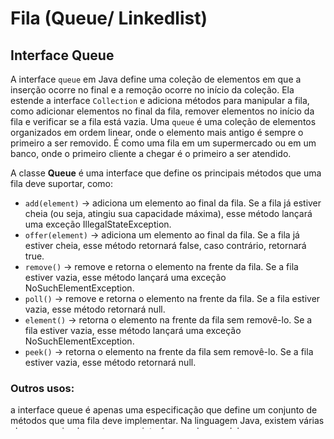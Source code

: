 # Fila (Queue/ Linkedlist)

## Interface Queue
A interface `queue` em Java define uma coleção de elementos em que a inserção ocorre no final e a remoção ocorre no início da coleção. Ela estende a interface `Collection` e adiciona métodos para manipular a fila, como adicionar elementos no final da fila, remover elementos no início da fila e verificar se a fila está vazia. Uma `queue` é uma coleção de elementos organizados em ordem linear, onde o elemento mais antigo é sempre o primeiro a ser removido. É como uma fila em um supermercado ou em um banco, onde o primeiro cliente a chegar é o primeiro a ser atendido. 

A classe **Queue** é uma interface que define os principais métodos que uma fila deve suportar, como:

- `add(element)` → adiciona um elemento ao final da fila. Se a fila já estiver cheia (ou seja, atingiu sua capacidade máxima), esse método lançará uma exceção IllegalStateException.
- `offer(element)` → adiciona um elemento ao final da fila. Se a fila já estiver cheia, esse método retornará false, caso contrário, retornará true.
- `remove()` → remove e retorna o elemento na frente da fila. Se a fila estiver vazia, esse método lançará uma exceção NoSuchElementException.
- `poll()` → remove e retorna o elemento na frente da fila. Se a fila estiver vazia, esse método retornará null.
- `element()` → retorna o elemento na frente da fila sem removê-lo. Se a fila estiver vazia, esse método lançará uma exceção NoSuchElementException.
- `peek()` → retorna o elemento na frente da fila sem removê-lo. Se a fila estiver vazia, esse método retornará null.

### Outros usos:

a interface queue é apenas uma especificação que define um conjunto de métodos que uma fila deve implementar. Na linguagem Java, existem várias classes que implementam essa interface, cada uma delas com suas próprias particularidades e características. Aqui está uma breve descrição de algumas das classes mais comuns que implementam a interface queue:

1. **`ArrayDeque`**: é uma classe que implementa a interface **`Deque`**, que por sua vez estende a interface **`Queue`**. Ela representa uma fila de elementos que podem ser adicionados e removidos tanto no final quanto no início da fila. Internamente, essa classe usa um array para armazenar seus elementos, e é altamente eficiente tanto para adicionar quanto para remover elementos.
2. **`LinkedList`**: é uma classe que também implementa a interface **`Deque`**. Ela representa uma fila de elementos que podem ser adicionados e removidos tanto no final quanto no início da fila, bem como em qualquer posição intermediária. Internamente, essa classe usa uma estrutura de lista ligada para armazenar seus elementos, o que a torna menos eficiente do que a **`ArrayDeque`** em algumas operações.
3. **`PriorityQueue`**: é uma classe que implementa a interface **`Queue`**, mas em vez de simplesmente armazenar seus elementos em ordem de chegada, ela os armazena em ordem de prioridade. Isso significa que cada elemento na fila tem uma "prioridade" associada a ele, e quando é adicionado à fila, ele é inserido na posição correta de acordo com sua prioridade.

<br>

## Falando mais sobre LinkedList

LinkedList é uma estrutura de dados que permite armazenar uma lista de elementos, onde cada elemento possui um ponteiro para o próximo elemento na lista. Isso permite que os elementos sejam inseridos e removidos de maneira eficiente, sem precisar realocar todos os elementos na lista. A classe LinkedList implementa a interface List, que define métodos como "add", "remove", "get", "set" e "size", além de outros métodos específicos para trabalhar com listas duplamente encadeadas, como:

Alguns dos principais métodos da classe LinkedList são:
- `add(element)` → Adiciona um elemento ao final da lista.
- `addFirst(element)` →  Adiciona um elemento no início da lista.
- `addLast(element)` →  Adiciona um elemento no final da lista.
- `remove()` →  Remove e retorna o primeiro elemento da lista.
- `removeFirst()` →  Remove e retorna o primeiro elemento da lista.
- `removeLast()` → Remove e retorna o último elemento da lista.
- `get(index)` → Retorna o elemento na posição especificada.
- `set(index, element)` → Substitui o elemento na posição especificada pelo novo elemento.
- `size()` →  Retorna o número de elementos na lista.
- `clear()` → Remove todos os elementos da lista.

<br>

### Mostrando em código:
<details>
<summary>Código</summary>

```java
//Class "main"
package com.projeto.Queue;

import java.util.LinkedList;
import java.util.Queue;

public class Main {
    public static void main(String[] args) {
        //Criando uma fila de carros linkada "fila_de_carros"
        Queue<Carro> fila_de_carros = new LinkedList<>();

        //Método add (Adicionando elementos em "fila_de_carros"/ Retorna erro se nao adicionar)
        fila_de_carros.add(new Carro("Honda"));
        fila_de_carros.add(new Carro("Mercedes Benz"));
        fila_de_carros.add(new Carro("Kia"));
        fila_de_carros.add(new Carro("Chevrolet"));

        //Adicionando mais um elemento Carro a lista e mostrando se adição foi ou não sucedida
        System.out.println("Adição foi bem sucedida ? " + fila_de_carros.add(new Carro("BMW")));

        //Mostrando "fila_de_carros" na tela
        System.out.println("Fila de carros: " + fila_de_carros);

        //Método offer (outra forma de adicionar/ retorna true se conseguir adicionar
        System.out.println("Adicionou ? " + fila_de_carros.offer(new Carro("Renault")));

        //Método peek (Retorna o primeiro elemento da fila sem remover)
        System.out.println("Primeiro carro da fila: " + fila_de_carros.peek());
        System.out.println("Fila de carros: " + fila_de_carros);

        //Método poll (Retorna o primeiro elemento da fila e o remove
        System.out.println("Primeiro carro da fila: " + fila_de_carros.poll());
        System.out.println("Fila de carros: " + fila_de_carros);

        //Método "isEmpty" (Verifica se a fila está vazia)
        System.out.println("A fila esta vázia ? " + fila_de_carros.isEmpty());

        //Método size (Para saber o tamanho da fila (Quandos elementos tem))
        System.out.println("Quantidade de elementos na fila: " + fila_de_carros.size());
    }
}
```

```java
//Class "Carro"
package com.projeto.Queue;

import java.util.Objects;

public class Carro {
    String marca;

    //Construtor
    public Carro(String marca) {
        this.marca = marca;
    }

    //Getters e setters
    public String getMarca() {
        return marca;
    }
    public void setMarca(String marca) {
        this.marca = marca;
    }

    //Método "Equals"
    @Override
    public boolean equals(Object o) {
        if (this == o) return true;
        if (o == null || getClass() != o.getClass()) return false;
        Carro carro = (Carro) o;
        return Objects.equals(marca, carro.marca);
    }
    //Método "hashCode"
    @Override
    public int hashCode() {
        return Objects.hash(marca);
    }
    //Método "toString"
    @Override
    public String toString() {
        return "Carro{" +
                "marca='" + marca + '\'' +
                '}';
    }
}
```

</details>

<br>

<br>

<br>

[Voltar a Principais implementações das estruturas de dados em Java](/Arquivos/Conteudo/2%20-%20Conhecendo%20a%20linguagem%20Java/2.5.8%20Principais%20implementacoes.md)<br>
[Voltar a Estrutura de dados em Java](/Arquivos/Conteudo/2%20-%20Conhecendo%20a%20linguagem%20Java/2.5%20Estrutura%20de%20dados%20em%20java.md)<br>
[Voltar para inicio](/README.md)